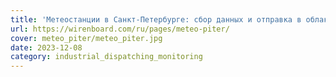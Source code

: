 ```yaml
---
title: 'Метеостанции в Санкт-Петербурге: сбор данных и отправка в облако'
url: https://wirenboard.com/ru/pages/meteo-piter/
cover: meteo_piter/meteo_piter.jpg
date: 2023-12-08
category: industrial_dispatching_monitoring
---
```

